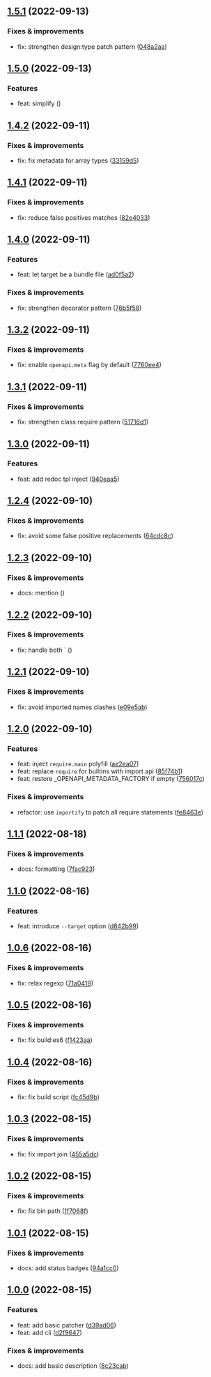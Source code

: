 ## [1.5.1](https://github.com/antongolub/nestjs-esm-fix/compare/v1.5.0...v1.5.1) (2022-09-13)

### Fixes & improvements
* fix: strengthen design:type patch pattern ([048a2aa](https://github.com/antongolub/nestjs-esm-fix/commit/048a2aa798fe98ec91c7100330dacabd601d11fe))

## [1.5.0](https://github.com/antongolub/nestjs-esm-fix/compare/v1.4.2...v1.5.0) (2022-09-13)

### Features
* feat: simplify ([](https://github.com/antongolub/nestjs-esm-fix/commit/ed69aa9))

## [1.4.2](https://github.com/antongolub/nestjs-esm-fix/compare/v1.4.1...v1.4.2) (2022-09-11)

### Fixes & improvements
* fix: fix metadata for array types ([33159d5](https://github.com/antongolub/nestjs-esm-fix/commit/33159d52633a6552e5a54890b0a5ad9e36e2bfa5))

## [1.4.1](https://github.com/antongolub/nestjs-esm-fix/compare/v1.4.0...v1.4.1) (2022-09-11)

### Fixes & improvements
* fix: reduce false positives matches ([82e4033](https://github.com/antongolub/nestjs-esm-fix/commit/82e403343040cb40e432423ff29f8e7c70dc989d))

## [1.4.0](https://github.com/antongolub/nestjs-esm-fix/compare/v1.3.2...v1.4.0) (2022-09-11)

### Features
* feat: let target be a bundle file ([ad0f5a2](https://github.com/antongolub/nestjs-esm-fix/commit/ad0f5a2a2f695f9d6aac0cbe339d9dc21288121b))

### Fixes & improvements
* fix: strengthen decorator pattern ([76b5f58](https://github.com/antongolub/nestjs-esm-fix/commit/76b5f58b09cbfd67b2845fca5cfed39a8d4d284a))

## [1.3.2](https://github.com/antongolub/nestjs-esm-fix/compare/v1.3.1...v1.3.2) (2022-09-11)

### Fixes & improvements
* fix: enable `openapi.meta` flag by default ([7760ee4](https://github.com/antongolub/nestjs-esm-fix/commit/7760ee474633a4bb058f2f94daee8ef042979176))

## [1.3.1](https://github.com/antongolub/nestjs-esm-fix/compare/v1.3.0...v1.3.1) (2022-09-11)

### Fixes & improvements
* fix: strengthen class require pattern ([51716d1](https://github.com/antongolub/nestjs-esm-fix/commit/51716d14bcc3503a4741bfb42ee00dce03cabd87))

## [1.3.0](https://github.com/antongolub/nestjs-esm-fix/compare/v1.2.4...v1.3.0) (2022-09-11)

### Features
* feat: add redoc tpl inject ([940eaa5](https://github.com/antongolub/nestjs-esm-fix/commit/940eaa5c13d01fe290f693dcfb5c8b561136a29d))

## [1.2.4](https://github.com/antongolub/nestjs-esm-fix/compare/v1.2.3...v1.2.4) (2022-09-10)

### Fixes & improvements
* fix: avoid some false positive replacements ([64cdc8c](https://github.com/antongolub/nestjs-esm-fix/commit/64cdc8c484247c19f2d8d292aee9fa9d913cad15))

## [1.2.3](https://github.com/antongolub/nestjs-esm-fix/compare/v1.2.2...v1.2.3) (2022-09-10)

### Fixes & improvements
* docs: mention ([](https://github.com/antongolub/nestjs-esm-fix/commit/7135c4c))

## [1.2.2](https://github.com/antongolub/nestjs-esm-fix/compare/v1.2.1...v1.2.2) (2022-09-10)

### Fixes & improvements
* fix: handle both ` ([](https://github.com/antongolub/nestjs-esm-fix/commit/1dea218))

## [1.2.1](https://github.com/antongolub/nestjs-esm-fix/compare/v1.2.0...v1.2.1) (2022-09-10)

### Fixes & improvements
* fix: avoid imported names clashes ([e09e5ab](https://github.com/antongolub/nestjs-esm-fix/commit/e09e5ab834ad375f4c35e77373d79fe23ed79aa7))

## [1.2.0](https://github.com/antongolub/nestjs-esm-fix/compare/v1.1.1...v1.2.0) (2022-09-10)

### Features
* feat: inject `require.main` polyfill ([ae2ea07](https://github.com/antongolub/nestjs-esm-fix/commit/ae2ea071ed76cc88c0242d3bc9b3600bcae12b31))
* feat: replace `require` for builtins with import api ([85f74b1](https://github.com/antongolub/nestjs-esm-fix/commit/85f74b19d5377bac8c1f927374da9d6722875b15))
* feat: restore _OPENAPI_METADATA_FACTORY if empty ([756017c](https://github.com/antongolub/nestjs-esm-fix/commit/756017c4f448fa08a06b1fd7fff210101b449451))

### Fixes & improvements
* refactor: use `importify` to patch all require statements ([fe8463e](https://github.com/antongolub/nestjs-esm-fix/commit/fe8463e8b156689ac03818244e0f81772ff7d482))

## [1.1.1](https://github.com/antongolub/nestjs-esm-fix/compare/v1.1.0...v1.1.1) (2022-08-18)

### Fixes & improvements
* docs: formatting ([7fac923](https://github.com/antongolub/nestjs-esm-fix/commit/7fac923942bedeffa2c96d79b751c30ef8030360))

## [1.1.0](https://github.com/antongolub/nestjs-esm-fix/compare/v1.0.6...v1.1.0) (2022-08-16)

### Features
* feat: introduce `--target` option ([d842b99](https://github.com/antongolub/nestjs-esm-fix/commit/d842b990f3e19054267bab82317854306769fa42))

## [1.0.6](https://github.com/antongolub/nestjs-esm-fix/compare/v1.0.5...v1.0.6) (2022-08-16)

### Fixes & improvements
* fix: relax regexp ([71a0419](https://github.com/antongolub/nestjs-esm-fix/commit/71a041943bf92ebc63f38353ce9e77ff57277382))

## [1.0.5](https://github.com/antongolub/nestjs-esm-fix/compare/v1.0.4...v1.0.5) (2022-08-16)

### Fixes & improvements
* fix: fix build:es6 ([f1423aa](https://github.com/antongolub/nestjs-esm-fix/commit/f1423aaa1b60a0106100bbeface94474dfe3bc28))

## [1.0.4](https://github.com/antongolub/nestjs-esm-fix/compare/v1.0.3...v1.0.4) (2022-08-16)

### Fixes & improvements
* fix: fix build script ([fc45d9b](https://github.com/antongolub/nestjs-esm-fix/commit/fc45d9b04577fe6d0d7621fab96f9582a0e76b0b))

## [1.0.3](https://github.com/antongolub/nestjs-esm-fix/compare/v1.0.2...v1.0.3) (2022-08-15)

### Fixes & improvements
* fix: fix import join ([455a5dc](https://github.com/antongolub/nestjs-esm-fix/commit/455a5dcd4daf9663fa886f94bf6b462885fdef45))

## [1.0.2](https://github.com/antongolub/nestjs-esm-fix/compare/v1.0.1...v1.0.2) (2022-08-15)

### Fixes & improvements
* fix: fix bin path ([1f7068f](https://github.com/antongolub/nestjs-esm-fix/commit/1f7068fe5a63c1aebcb339eee14b8bd59e16d0fa))

## [1.0.1](https://github.com/antongolub/nestjs-esm-fix/compare/v1.0.0...v1.0.1) (2022-08-15)

### Fixes & improvements
* docs: add status badges ([94a1cc0](https://github.com/antongolub/nestjs-esm-fix/commit/94a1cc0f3f419cdb6aad80de63e947730c7c1c08))

## [1.0.0](https://github.com/antongolub/nestjs-esm-fix/compare/undefined...v1.0.0) (2022-08-15)

### Features
* feat: add basic patcher ([d39ad06](https://github.com/antongolub/nestjs-esm-fix/commit/d39ad068c999315db045f33ee08e0017c2651362))
* feat: add cli ([d2f9647](https://github.com/antongolub/nestjs-esm-fix/commit/d2f96471fc562d0082fa785ee4b5c038dbac0e8e))

### Fixes & improvements
* docs: add basic description ([8c23cab](https://github.com/antongolub/nestjs-esm-fix/commit/8c23cab684222d32b37385e1afc4288fd24eeed3))
